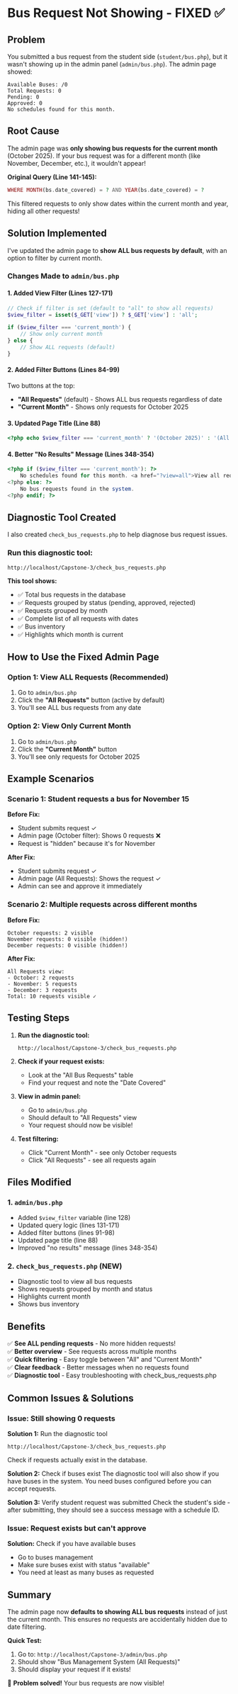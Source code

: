 # Bus Request Not Showing - FIXED ✅

## Problem

You submitted a bus request from the student side (`student/bus.php`), but it wasn't showing up in the admin panel (`admin/bus.php`). The admin page showed:

```
Available Buses: /0
Total Requests: 0
Pending: 0
Approved: 0
No schedules found for this month.
```

## Root Cause

The admin page was **only showing bus requests for the current month** (October 2025). If your bus request was for a different month (like November, December, etc.), it wouldn't appear!

**Original Query (Line 141-145):**
```php
WHERE MONTH(bs.date_covered) = ? AND YEAR(bs.date_covered) = ?
```

This filtered requests to only show dates within the current month and year, hiding all other requests!

## Solution Implemented

I've updated the admin page to **show ALL bus requests by default**, with an option to filter by current month.

### Changes Made to `admin/bus.php`

#### 1. Added View Filter (Lines 127-171)
```php
// Check if filter is set (default to "all" to show all requests)
$view_filter = isset($_GET['view']) ? $_GET['view'] : 'all';

if ($view_filter === 'current_month') {
    // Show only current month
} else {
    // Show ALL requests (default)
}
```

#### 2. Added Filter Buttons (Lines 84-99)
Two buttons at the top:
- **"All Requests"** (default) - Shows ALL bus requests regardless of date
- **"Current Month"** - Shows only requests for October 2025

#### 3. Updated Page Title (Line 88)
```php
<?php echo $view_filter === 'current_month' ? '(October 2025)' : '(All Requests)'; ?>
```

#### 4. Better "No Results" Message (Lines 348-354)
```php
<?php if ($view_filter === 'current_month'): ?>
    No schedules found for this month. <a href="?view=all">View all requests</a>
<?php else: ?>
    No bus requests found in the system.
<?php endif; ?>
```

## Diagnostic Tool Created

I also created `check_bus_requests.php` to help diagnose bus request issues.

### Run this diagnostic tool:
```
http://localhost/Capstone-3/check_bus_requests.php
```

**This tool shows:**
- ✅ Total bus requests in the database
- ✅ Requests grouped by status (pending, approved, rejected)
- ✅ Requests grouped by month
- ✅ Complete list of all requests with dates
- ✅ Bus inventory
- ✅ Highlights which month is current

## How to Use the Fixed Admin Page

### Option 1: View ALL Requests (Recommended)
1. Go to `admin/bus.php`
2. Click the **"All Requests"** button (active by default)
3. You'll see ALL bus requests from any date

### Option 2: View Only Current Month
1. Go to `admin/bus.php`
2. Click the **"Current Month"** button
3. You'll see only requests for October 2025

## Example Scenarios

### Scenario 1: Student requests a bus for November 15
**Before Fix:**
- Student submits request ✓
- Admin page (October filter): Shows 0 requests ❌
- Request is "hidden" because it's for November

**After Fix:**
- Student submits request ✓
- Admin page (All Requests): Shows the request ✓
- Admin can see and approve it immediately

### Scenario 2: Multiple requests across different months
**Before Fix:**
```
October requests: 2 visible
November requests: 0 visible (hidden!)
December requests: 0 visible (hidden!)
```

**After Fix:**
```
All Requests view:
- October: 2 requests
- November: 5 requests  
- December: 3 requests
Total: 10 requests visible ✓
```

## Testing Steps

1. **Run the diagnostic tool:**
   ```
   http://localhost/Capstone-3/check_bus_requests.php
   ```
   
2. **Check if your request exists:**
   - Look at the "All Bus Requests" table
   - Find your request and note the "Date Covered"
   
3. **View in admin panel:**
   - Go to `admin/bus.php`
   - Should default to "All Requests" view
   - Your request should now be visible!

4. **Test filtering:**
   - Click "Current Month" - see only October requests
   - Click "All Requests" - see all requests again

## Files Modified

### 1. `admin/bus.php`
- Added `$view_filter` variable (line 128)
- Updated query logic (lines 131-171)  
- Added filter buttons (lines 91-98)
- Updated page title (line 88)
- Improved "no results" message (lines 348-354)

### 2. `check_bus_requests.php` (NEW)
- Diagnostic tool to view all bus requests
- Shows requests grouped by month and status
- Highlights current month
- Shows bus inventory

## Benefits

✅ **See ALL pending requests** - No more hidden requests!  
✅ **Better overview** - See requests across multiple months  
✅ **Quick filtering** - Easy toggle between "All" and "Current Month"  
✅ **Clear feedback** - Better messages when no requests found  
✅ **Diagnostic tool** - Easy troubleshooting with check_bus_requests.php  

## Common Issues & Solutions

### Issue: Still showing 0 requests

**Solution 1:** Run the diagnostic tool
```
http://localhost/Capstone-3/check_bus_requests.php
```
Check if requests actually exist in the database.

**Solution 2:** Check if buses exist
The diagnostic tool will also show if you have buses in the system. You need buses configured before you can accept requests.

**Solution 3:** Verify student request was submitted
Check the student's side - after submitting, they should see a success message with a schedule ID.

### Issue: Request exists but can't approve

**Solution:** Check if you have available buses
- Go to buses management
- Make sure buses exist with status "available"
- You need at least as many buses as requested

## Summary

The admin page now **defaults to showing ALL bus requests** instead of just the current month. This ensures no requests are accidentally hidden due to date filtering.

**Quick Test:**
1. Go to: `http://localhost/Capstone-3/admin/bus.php`
2. Should show "Bus Management System (All Requests)"
3. Should display your request if it exists!

🎉 **Problem solved!** Your bus requests are now visible!













